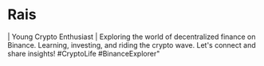 # Rais
| Young Crypto Enthusiast | Exploring the world of decentralized finance on Binance. Learning, investing, and riding the crypto wave. Let's connect and share insights! #CryptoLife #BinanceExplorer"
